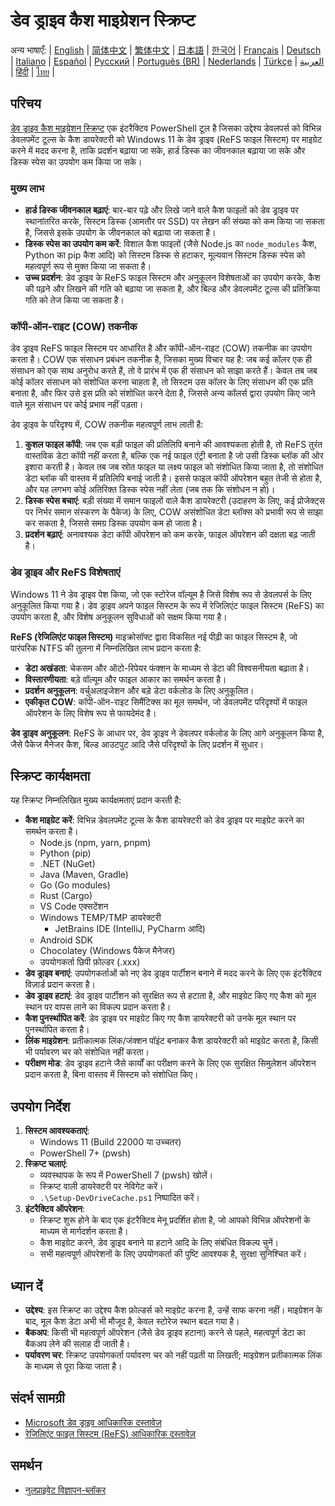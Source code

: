 # डेव ड्राइव कैश माइग्रेशन स्क्रिप्ट

अन्य भाषाएँ:
| [English](README.en-us.md) | [简体中文](README.md) | [繁体中文](README.zh-tw.md) | [日本語](README.ja-jp.md) | [한국어](README.ko-kr.md) | [Français](README.fr-fr.md) | [Deutsch](README.de-de.md) | [Italiano](README.it-it.md) | [Español](README.es-es.md) | [Русский](README.ru-ru.md) | [Português (BR)](README.pt-br.md) | [Nederlands](README.nl-nl.md) | [Türkçe](README.tr-tr.md) | [العربية](README.ar-sa.md) | [हिंदी](README.hi-in.md) | [ไทย](README.th-th.md) |

## परिचय

[डेव ड्राइव कैश माइग्रेशन स्क्रिप्ट](https://github.com/jqknono/migrate-to-win11-dev-drive) एक इंटरैक्टिव PowerShell टूल है जिसका उद्देश्य डेवलपर्स को विभिन्न डेवलपमेंट टूल्स के कैश डायरेक्टरी को Windows 11 के डेव ड्राइव (ReFS फाइल सिस्टम) पर माइग्रेट करने में मदद करना है, ताकि प्रदर्शन बढ़ाया जा सके, हार्ड डिस्क का जीवनकाल बढ़ाया जा सके और डिस्क स्पेस का उपयोग कम किया जा सके।

### मुख्य लाभ

- **हार्ड डिस्क जीवनकाल बढ़ाएं**: बार-बार पढ़े और लिखे जाने वाले कैश फाइलों को डेव ड्राइव पर स्थानांतरित करके, सिस्टम डिस्क (आमतौर पर SSD) पर लेखन की संख्या को कम किया जा सकता है, जिससे इसके उपयोग के जीवनकाल को बढ़ाया जा सकता है।
- **डिस्क स्पेस का उपयोग कम करें**: विशाल कैश फाइलों (जैसे Node.js का `node_modules` कैश, Python का pip कैश आदि) को सिस्टम डिस्क से हटाकर, मूल्यवान सिस्टम डिस्क स्पेस को महत्वपूर्ण रूप से मुक्त किया जा सकता है।
- **उच्च प्रदर्शन**: डेव ड्राइव के ReFS फाइल सिस्टम और अनुकूलन विशेषताओं का उपयोग करके, कैश की पढ़ने और लिखने की गति को बढ़ाया जा सकता है, और बिल्ड और डेवलपमेंट टूल्स की प्रतिक्रिया गति को तेज किया जा सकता है।

### कॉपी-ऑन-राइट (COW) तकनीक

डेव ड्राइव ReFS फाइल सिस्टम पर आधारित है और कॉपी-ऑन-राइट (COW) तकनीक का उपयोग करता है। COW एक संसाधन प्रबंधन तकनीक है, जिसका मुख्य विचार यह है: जब कई कॉलर एक ही संसाधन को एक साथ अनुरोध करते हैं, तो वे प्रारंभ में एक ही संसाधन को साझा करते हैं। केवल तब जब कोई कॉलर संसाधन को संशोधित करना चाहता है, तो सिस्टम उस कॉलर के लिए संसाधन की एक प्रति बनाता है, और फिर उसे इस प्रति को संशोधित करने देता है, जिससे अन्य कॉलर्स द्वारा उपयोग किए जाने वाले मूल संसाधन पर कोई प्रभाव नहीं पड़ता।

डेव ड्राइव के परिदृश्य में, COW तकनीक महत्वपूर्ण लाभ लाती है:

1.  **कुशल फाइल कॉपी**: जब एक बड़ी फाइल की प्रतिलिपि बनाने की आवश्यकता होती है, तो ReFS तुरंत वास्तविक डेटा कॉपी नहीं करता है, बल्कि एक नई फाइल एंट्री बनाता है जो उसी डिस्क ब्लॉक की ओर इशारा करती है। केवल तब जब स्रोत फाइल या लक्ष्य फाइल को संशोधित किया जाता है, तो संशोधित डेटा ब्लॉक की वास्तव में प्रतिलिपि बनाई जाती है। इससे फाइल कॉपी ऑपरेशन बहुत तेजी से होता है, और यह लगभग कोई अतिरिक्त डिस्क स्पेस नहीं लेता (जब तक कि संशोधन न हो)।
2.  **डिस्क स्पेस बचाएं**: बड़ी संख्या में समान फाइलों वाले कैश डायरेक्टरी (उदाहरण के लिए, कई प्रोजेक्ट्स पर निर्भर समान संस्करण के पैकेज) के लिए, COW असंशोधित डेटा ब्लॉक्स को प्रभावी रूप से साझा कर सकता है, जिससे समग्र डिस्क उपयोग कम हो जाता है।
3.  **प्रदर्शन बढ़ाएं**: अनावश्यक डेटा कॉपी ऑपरेशन को कम करके, फाइल ऑपरेशन की दक्षता बढ़ जाती है।

### डेव ड्राइव और ReFS विशेषताएं

Windows 11 ने डेव ड्राइव पेश किया, जो एक स्टोरेज वॉल्यूम है जिसे विशेष रूप से डेवलपर्स के लिए अनुकूलित किया गया है। डेव ड्राइव अपने फाइल सिस्टम के रूप में रेजिलिएंट फाइल सिस्टम (ReFS) का उपयोग करता है, और विशेष अनुकूलन सुविधाओं को सक्षम किया गया है।

**ReFS (रेजिलिएंट फाइल सिस्टम)** माइक्रोसॉफ्ट द्वारा विकसित नई पीढ़ी का फाइल सिस्टम है, जो पारंपरिक NTFS की तुलना में निम्नलिखित लाभ प्रदान करता है:

- **डेटा अखंडता**: चेकसम और ऑटो-रिपेयर फंक्शन के माध्यम से डेटा की विश्वसनीयता बढ़ाता है।
- **विस्तारणीयता**: बड़े वॉल्यूम और फाइल आकार का समर्थन करता है।
- **प्रदर्शन अनुकूलन**: वर्चुअलाइजेशन और बड़े डेटा वर्कलोड के लिए अनुकूलित।
- **एकीकृत COW**: कॉपी-ऑन-राइट सिमैंटिक्स का मूल समर्थन, जो डेवलपमेंट परिदृश्यों में फाइल ऑपरेशन के लिए विशेष रूप से फायदेमंद है।

**डेव ड्राइव अनुकूलन**: ReFS के आधार पर, डेव ड्राइव ने डेवलपर वर्कलोड के लिए आगे अनुकूलन किया है, जैसे पैकेज मैनेजर कैश, बिल्ड आउटपुट आदि जैसे परिदृश्यों के लिए प्रदर्शन में सुधार।

## स्क्रिप्ट कार्यक्षमता

यह स्क्रिप्ट निम्नलिखित मुख्य कार्यक्षमताएं प्रदान करती है:

- **कैश माइग्रेट करें**: विभिन्न डेवलपमेंट टूल्स के कैश डायरेक्टरी को डेव ड्राइव पर माइग्रेट करने का समर्थन करता है।
  - Node.js (npm, yarn, pnpm)
  - Python (pip)
  - .NET (NuGet)
  - Java (Maven, Gradle)
  - Go (Go modules)
  - Rust (Cargo)
  - VS Code एक्सटेंशन
  - Windows TEMP/TMP डायरेक्टरी
    - JetBrains IDE (IntelliJ, PyCharm आदि)
  - Android SDK
  - Chocolatey (Windows पैकेज मैनेजर)
  - उपयोगकर्ता छिपी फ़ोल्डर (.xxx)
- **डेव ड्राइव बनाएं**: उपयोगकर्ताओं को नए डेव ड्राइव पार्टीशन बनाने में मदद करने के लिए एक इंटरैक्टिव विज़ार्ड प्रदान करता है।
- **डेव ड्राइव हटाएं**: डेव ड्राइव पार्टीशन को सुरक्षित रूप से हटाता है, और माइग्रेट किए गए कैश को मूल स्थान पर वापस लाने का विकल्प प्रदान करता है।
- **कैश पुनर्स्थापित करें**: डेव ड्राइव पर माइग्रेट किए गए कैश डायरेक्टरी को उनके मूल स्थान पर पुनर्स्थापित करता है।
- **लिंक माइग्रेशन**: प्रतीकात्मक लिंक/जंक्शन पॉइंट बनाकर कैश डायरेक्टरी को माइग्रेट करता है, किसी भी पर्यावरण चर को संशोधित नहीं करता।
- **परीक्षण मोड**: डेव ड्राइव हटाने जैसे कार्यों का परीक्षण करने के लिए एक सुरक्षित सिमुलेशन ऑपरेशन प्रदान करता है, बिना वास्तव में सिस्टम को संशोधित किए।

## उपयोग निर्देश

1.  **सिस्टम आवश्यकताएं**:
    - Windows 11 (Build 22000 या उच्चतर)
    - PowerShell 7+ (pwsh)
2.  **स्क्रिप्ट चलाएं**:
    - व्यवस्थापक के रूप में PowerShell 7 (pwsh) खोलें।
    - स्क्रिप्ट वाली डायरेक्टरी पर नेविगेट करें।
    - `.\Setup-DevDriveCache.ps1` निष्पादित करें।
3.  **इंटरैक्टिव ऑपरेशन**:
    - स्क्रिप्ट शुरू होने के बाद एक इंटरैक्टिव मेनू प्रदर्शित होता है, जो आपको विभिन्न ऑपरेशनों के माध्यम से मार्गदर्शन करता है।
    - कैश माइग्रेट करने, डेव ड्राइव बनाने या हटाने आदि के लिए संबंधित विकल्प चुनें।
    - सभी महत्वपूर्ण ऑपरेशनों के लिए उपयोगकर्ता की पुष्टि आवश्यक है, सुरक्षा सुनिश्चित करें।

## ध्यान दें

- **उद्देश्य**: इस स्क्रिप्ट का उद्देश्य कैश फ़ोल्डर्स को माइग्रेट करना है, उन्हें साफ करना नहीं। माइग्रेशन के बाद, मूल कैश डेटा अभी भी मौजूद है, केवल स्टोरेज स्थान बदल गया है।
- **बैकअप**: किसी भी महत्वपूर्ण ऑपरेशन (जैसे डेव ड्राइव हटाना) करने से पहले, महत्वपूर्ण डेटा का बैकअप लेने की सलाह दी जाती है।
- **पर्यावरण चर**: स्क्रिप्ट उपयोगकर्ता पर्यावरण चर को नहीं पढ़ती या लिखती; माइग्रेशन प्रतीकात्मक लिंक के माध्यम से पूरा किया जाता है।

## संदर्भ सामग्री

- [Microsoft डेव ड्राइव आधिकारिक दस्तावेज़](https://learn.microsoft.com/en-us/windows/dev-drive/)
- [रेजिलिएंट फाइल सिस्टम (ReFS) आधिकारिक दस्तावेज़](https://learn.microsoft.com/en-us/windows-server/storage/refs/refs-overview)

## समर्थन

- [नुलप्राइवेट विज्ञापन-ब्लॉकर](https://www.nullprivate.com)